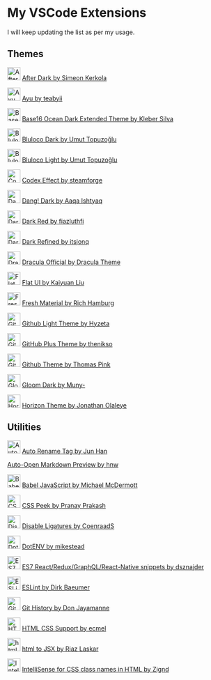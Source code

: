# My VSCode Extensions
I will keep updating the list as per my usage.

## Themes
<img src="https://ssmi.gallerycdn.vsassets.io/extensions/ssmi/after-dark/1.3.2/1565284702065/Microsoft.VisualStudio.Services.Icons.Default" alt="After Dark by Simeon Kerkola" width="30" /> [After Dark by Simeon Kerkola](https://marketplace.visualstudio.com/items?itemName=ssmi.after-dark)

<img src="https://teabyii.gallerycdn.vsassets.io/extensions/teabyii/ayu/0.18.0/1549249870008/Microsoft.VisualStudio.Services.Icons.Default" alt="Ayu by teabyii" width="30" /> [Ayu by teabyii](https://marketplace.visualstudio.com/items?itemName=teabyii.ayu)

<img src="https://kleber-swf.gallerycdn.vsassets.io/extensions/kleber-swf/ocean-dark-extended/1.5.0/1558398150068/Microsoft.VisualStudio.Services.Icons.Default" alt="Base16 Ocean Dark Extended Theme by Kleber Silva" width="30" /> [Base16 Ocean Dark Extended Theme by Kleber Silva](https://marketplace.visualstudio.com/items?itemName=kleber-swf.ocean-dark-extended)

<img src="https://uloco.gallerycdn.vsassets.io/extensions/uloco/theme-bluloco-dark/2.8.1/1559346114580/Microsoft.VisualStudio.Services.Icons.Default" alt="Bluloco Dark by Umut Topuzoğlu" width="30" /> [Bluloco Dark by Umut Topuzoğlu](https://marketplace.visualstudio.com/items?itemName=uloco.theme-bluloco-dark)

<img src="https://uloco.gallerycdn.vsassets.io/extensions/uloco/theme-bluloco-light/2.8.1/1559343602765/Microsoft.VisualStudio.Services.Icons.Default" alt="Bluloco Light by Umut Topuzoğlu" width="30" /> [Bluloco Light by Umut Topuzoğlu](https://marketplace.visualstudio.com/items?itemName=uloco.theme-bluloco-light)

<img src="https://steamforge.gallerycdn.vsassets.io/extensions/steamforge/codex-effect/1.0.0/1549072684205/Microsoft.VisualStudio.Services.Icons.Default" alt="Codex Effect by steamforge" width="30" /> [Codex Effect by steamforge](https://marketplace.visualstudio.com/items?itemName=steamforge.codex-effect)

<img src="https://aaqaishtyaq.gallerycdn.vsassets.io/extensions/aaqaishtyaq/dang-theme-vscode/1.0.3/1547132356736/Microsoft.VisualStudio.Services.Icons.Default" alt="Dang! Dark by Aaqa Ishtyaq" width="30" /> [Dang! Dark by Aaqa Ishtyaq](https://marketplace.visualstudio.com/items?itemName=aaqaIshtyaq.dang-theme-vscode)

<img src="https://fiazluthfi.gallerycdn.vsassets.io/extensions/fiazluthfi/darkred/0.0.4/1556714386311/Microsoft.VisualStudio.Services.Icons.Default" alt="Dark Red by fiazluthfi" width="30" /> [Dark Red by fiazluthfi](https://marketplace.visualstudio.com/items?itemName=fiazluthfi.darkred)

<img src="https://itsjonq.gallerycdn.vsassets.io/extensions/itsjonq/dark-refined/0.0.11/1553221512216/Microsoft.VisualStudio.Services.Icons.Default" alt="Dark Refined by itsjonq" width="30" /> [Dark Refined by itsjonq](https://marketplace.visualstudio.com/items?itemName=itsjonq.dark-refined)

<img src="https://dracula-theme.gallerycdn.vsassets.io/extensions/dracula-theme/theme-dracula/2.18.0/1556936500928/Microsoft.VisualStudio.Services.Icons.Default" alt="Dracula Official by Dracula Theme" width="30" /> [Dracula Official by Dracula Theme](https://marketplace.visualstudio.com/items?itemName=dracula-theme.theme-dracula)

<img src="https://lkytal.gallerycdn.vsassets.io/extensions/lkytal/flatui/1.4.9/1543358291795/Microsoft.VisualStudio.Services.Icons.Default" alt="Flat UI by Kaiyuan Liu" width="30" /> [Flat UI by Kaiyuan Liu](https://marketplace.visualstudio.com/items?itemName=lkytal.FlatUI)

<img src="https://2ndshift.gallerycdn.vsassets.io/extensions/2ndshift/fresh-material/2.3.8/1539177846507/Microsoft.VisualStudio.Services.Icons.Default" alt="Fresh Material by Rich Hamburg" width="30" /> [Fresh Material by Rich Hamburg](https://marketplace.visualstudio.com/items?itemName=2ndshift.fresh-material)

<img src="https://hyzeta.gallerycdn.vsassets.io/extensions/hyzeta/vscode-theme-github-light/7.0.0/1563950131119/Microsoft.VisualStudio.Services.Icons.Default" alt="Github Light Theme by Hyzeta" width="30" /> [Github Light Theme by Hyzeta](https://marketplace.visualstudio.com/items?itemName=Hyzeta.vscode-theme-github-light)

<img src="https://thenikso.gallerycdn.vsassets.io/extensions/thenikso/github-plus-theme/1.2.0/1549741612482/Microsoft.VisualStudio.Services.Icons.Default" alt="GitHub Plus Theme by thenikso" width="30" /> [GitHub Plus Theme by thenikso](https://marketplace.visualstudio.com/items?itemName=thenikso.github-plus-theme)

<img src="https://thomaspink.gallerycdn.vsassets.io/extensions/thomaspink/theme-github/1.0.1/1501829974043/Microsoft.VisualStudio.Services.Icons.Default" alt="Github Theme by Thomas Pink" width="30" /> [Github Theme by Thomas Pink](https://marketplace.visualstudio.com/items?itemName=thomaspink.theme-github)

<img src="https://8757043a-2b24-42c2-9de6-233a1f5267f3.gallerycdn.vsassets.io/extensions/8757043a-2b24-42c2-9de6-233a1f5267f3/gloom-dark/0.1.3/1520731018108/Microsoft.VisualStudio.Services.Icons.Default" alt="Gloom Dark by Muny-" width="30" /> [Gloom Dark by Muny-](https://marketplace.visualstudio.com/items?itemName=8757043a-2b24-42c2-9de6-233a1f5267f3.gloom-dark)

<img src="https://jolaleye.gallerycdn.vsassets.io/extensions/jolaleye/horizon-theme-vscode/2.0.2/1561137102480/Microsoft.VisualStudio.Services.Icons.Default" alt="Horizon Theme by Jonathan Olaleye" width="30" /> [Horizon Theme by Jonathan Olaleye](https://marketplace.visualstudio.com/items?itemName=jolaleye.horizon-theme-vscode)




## Utilities
<img src="https://formulahendry.gallerycdn.vsassets.io/extensions/formulahendry/auto-rename-tag/0.1.0/1559468613066/Microsoft.VisualStudio.Services.Icons.Default" alt="Auto Rename Tag by Jun Han" width="30" /> [Auto Rename Tag by Jun Han](https://marketplace.visualstudio.com/items?itemName=formulahendry.auto-rename-tag)

[Auto-Open Markdown Preview by hnw](https://marketplace.visualstudio.com/items?itemName=hnw.vscode-auto-open-markdown-preview)

<img src="https://mgmcdermott.gallerycdn.vsassets.io/extensions/mgmcdermott/vscode-language-babel/0.0.23/1563413347109/Microsoft.VisualStudio.Services.Icons.Default" alt="Babel JavaScript by Michael McDermott" width="30" /> [Babel JavaScript by Michael McDermott](https://marketplace.visualstudio.com/items?itemName=formulahendry.auto-rename-tag)

<img src="https://pranaygp.gallerycdn.vsassets.io/extensions/pranaygp/vscode-css-peek/3.0.2/1562261529706/Microsoft.VisualStudio.Services.Icons.Default" alt="CSS Peek by Pranay Prakash" width="30" /> [CSS Peek by Pranay Prakash](https://marketplace.visualstudio.com/items?itemName=pranaygp.vscode-css-peek)

<img src="https://coenraads.gallerycdn.vsassets.io/extensions/coenraads/disableligatures/0.0.8/1524334891086/Microsoft.VisualStudio.Services.Icons.Default" alt="Disable Ligatures by CoenraadS" width="30" /> [Disable Ligatures by CoenraadS](https://marketplace.visualstudio.com/items?itemName=CoenraadS.disableligatures)

<img src="https://mikestead.gallerycdn.vsassets.io/extensions/mikestead/dotenv/1.0.1/1519894859412/Microsoft.VisualStudio.Services.Icons.Default" alt="DotENV by mikestead" width="30" /> [DotENV by mikestead](https://marketplace.visualstudio.com/items?itemName=mikestead.dotenv)

<img src="https://dsznajder.gallerycdn.vsassets.io/extensions/dsznajder/es7-react-js-snippets/2.4.0/1564075453848/Microsoft.VisualStudio.Services.Icons.Default" alt="ES7 React/Redux/GraphQL/React-Native snippets by dsznajder" width="30" /> [ES7 React/Redux/GraphQL/React-Native snippets by dsznajder](https://marketplace.visualstudio.com/items?itemName=dsznajder.es7-react-js-snippets)

<img src="https://dbaeumer.gallerycdn.vsassets.io/extensions/dbaeumer/vscode-eslint/1.9.0/1557865213792/Microsoft.VisualStudio.Services.Icons.Default" alt="ESLint by Dirk Baeumer" width="30" /> [ESLint by Dirk Baeumer](https://marketplace.visualstudio.com/items?itemName=dbaeumer.vscode-eslint)

<img src="https://donjayamanne.gallerycdn.vsassets.io/extensions/donjayamanne/githistory/0.4.6/1548910545220/Microsoft.VisualStudio.Services.Icons.Default" alt="Git History by Don Jayamanne" width="30" /> [Git History by Don Jayamanne](https://marketplace.visualstudio.com/items?itemName=donjayamanne.githistory)

<img src="https://ecmel.gallerycdn.vsassets.io/extensions/ecmel/vscode-html-css/0.2.0/1515761891539/Microsoft.VisualStudio.Services.Icons.Default" alt="HTML CSS Support by ecmel" width="30" /> [HTML CSS Support by ecmel](https://marketplace.visualstudio.com/items?itemName=ecmel.vscode-html-css)

<img src="https://riazxrazor.gallerycdn.vsassets.io/extensions/riazxrazor/html-to-jsx/0.0.1/1526326855593/Microsoft.VisualStudio.Services.Icons.Default" alt="html to JSX by Riaz Laskar" width="30" /> [html to JSX by Riaz Laskar](https://marketplace.visualstudio.com/items?itemName=riazxrazor.html-to-jsx)

<img src="https://zignd.gallerycdn.vsassets.io/extensions/zignd/html-css-class-completion/1.19.0/1558208838135/Microsoft.VisualStudio.Services.Icons.Default" alt="IntelliSense for CSS class names in HTML by Zignd" width="30" /> [IntelliSense for CSS class names in HTML by Zignd](https://marketplace.visualstudio.com/items?itemName=Zignd.html-css-class-completion)

